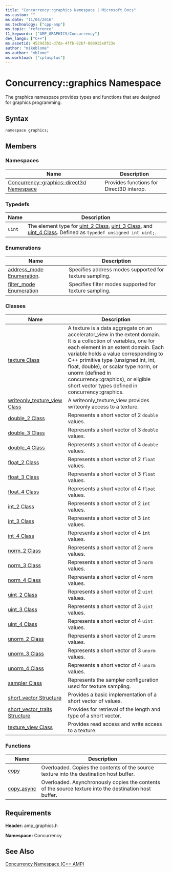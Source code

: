 ```yaml
---
title: "Concurrency::graphics Namespace | Microsoft Docs"
ms.custom: ""
ms.date: "11/04/2016"
ms.technology: ["cpp-amp"]
ms.topic: "reference"
f1_keywords: ["AMP_GRAPHICS/Concurrency"]
dev_langs: ["C++"]
ms.assetid: 4529d3b1-d7da-4ffb-82bf-080915e0f23e
author: "mikeblome"
ms.author: "mblome"
ms.workload: ["cplusplus"]
---
```

# Concurrency::graphics Namespace
The graphics namespace provides types and functions that are designed for graphics programming.  
  
## Syntax  
  
```  
namespace graphics;  
```  
  
## Members  
  
### Namespaces  
  
|Name|Description|  
|----------|-----------------|  
|[Concurrency::graphics::direct3d Namespace](concurrency-graphics-direct3d-namespace.md)|Provides functions for Direct3D interop.|  
  
### Typedefs  
  
|Name|Description|  
|----------|-----------------|  
|`uint`|The element type for [uint_2 Class](uint-2-class.md), [uint_3 Class](uint-3-class.md), and [uint_4 Class](uint-4-class.md). Defined as `typedef unsigned int uint;`.|  
  
### Enumerations  
  
|Name|Description|  
|----------|-----------------|  
|[address_mode Enumeration](concurrency-graphics-namespace-enums.md#address_mode).|Specifies address modes supported for texture sampling.|  
|[filter_mode Enumeration](concurrency-graphics-namespace-enums.md#filter_mode)|Specifies filter modes supported for texture sampling.|  
  
### Classes  
  
|Name|Description|  
|----------|-----------------|  
|[texture Class](texture-class.md)|A texture is a data aggregate on an accelerator_view in the extent domain. It is a collection of variables, one for each element in an extent domain. Each variable holds a value corresponding to C++ primitive type (unsigned int, int, float, double), or scalar type norm, or unorm (defined in concurrency::graphics), or eligible short vector types defined in concurrency::graphics.|  
|[writeonly_texture_view Class](writeonly-texture-view-class.md)|A writeonly_texture_view provides writeonly access to a texture.|  
|[double_2 Class](double-2-class.md)|Represents a short vector of 2 `double` values.|  
|[double_3 Class](double-3-class.md)|Represents a short vector of 3 `double` values.|  
|[double_4 Class](double-4-class.md)|Represents a short vector of 4 `double` values.|  
|[float_2 Class](float-2-class.md)|Represents a short vector of 2 `float` values.|  
|[float_3 Class](float-3-class.md)|Represents a short vector of 3 `float` values.|  
|[float_4 Class](float-4-class.md)|Represents a short vector of 4 `float` values.|  
|[int_2 Class](int-2-class.md)|Represents a short vector of 2 `int` values.|  
|[int_3 Class](int-3-class.md)|Represents a short vector of 3 `int` values.|  
|[int_4 Class](int-4-class.md)|Represents a short vector of 4 `int` values.|  
|[norm_2 Class](norm-2-class.md)|Represents a short vector of 2 `norm` values.|  
|[norm_3 Class](norm-3-class.md)|Represents a short vector of 3 `norm` values.|  
|[norm_4 Class](norm-4-class.md)|Represents a short vector of 4 `norm` values.|  
|[uint_2 Class](uint-2-class.md)|Represents a short vector of 2 `uint` values.|  
|[uint_3 Class](uint-3-class.md)|Represents a short vector of 3 `uint` values.|  
|[uint_4 Class](uint-4-class.md)|Represents a short vector of 4 `uint` values.|  
|[unorm_2 Class](unorm-2-class.md)|Represents a short vector of 2 `unorm` values.|  
|[unorm_3 Class](unorm-3-class.md)|Represents a short vector of 3 `unorm` values.|  
|[unorm_4 Class](unorm-4-class.md)|Represents a short vector of 4 `unorm` values.|  
|[sampler Class](sampler-class.md)|Represents the sampler configuration used for texture sampling.|  
|[short_vector Structure](short-vector-structure.md)|Provides a basic implementation of a short vector of values.|  
|[short_vector_traits Structure](short-vector-traits-structure.md)|Provides for retrieval of the length and type of a short vector.|  
|[texture_view Class](texture-view-class.md)|Provides read access and write access to a texture.|  
  
### Functions  
  
|Name|Description|  
|----------|-----------------|  
|[copy](concurrency-graphics-namespace-functions.md#copy)|Overloaded. Copies the contents of the source texture into the destination host buffer.|  
|[copy_async](concurrency-graphics-namespace-functions.md#copy_async)|Overloaded. Asynchronously copies the contents of the source texture into the destination host buffer.|  
  
## Requirements  
 **Header:** amp_graphics.h  
  
 **Namespace:** Concurrency  
  
## See Also  
 [Concurrency Namespace (C++ AMP)](concurrency-namespace-cpp-amp.md)
